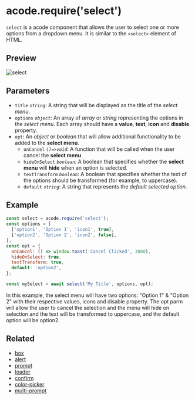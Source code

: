 # acode.require('select')

`select` is a acode component that allows the user to select one or more options from a dropdown menu. It is similar to the `<select>` element of HTML.

## Preview

![select](/select.png)

## Parameters

- `title` _`string`_: A string that will be displayed as the title of the _select menu_.
- `options` _`object`_: An array of _array_ or _string_ representing the options in the _select menu_. Each array should have a **value**, **text**, **icon** and **disable** property.
- `opt`: An _object_ or _boolean_ that will allow additional functionality to be added to the **select menu**.
  - `onCancel` _`()=>void`_: A function that will be called when the user cancel the **select menu**.
  - `hideOnSelect` _`boolean`_: A boolean that specifies whether the **select menu** will **hide** when an option is selected.
  - `textTransform` _`boolean`_: A boolean that specifies whether the text of the options should be transformed (for example, to uppercase).
  - `default` _`string`_: A string that represents the _default selected option_.

## Example

```js
const select = acode.require('select');
const options = [
  ['option1', 'Option 1', 'icon1', true],
  ['option2', 'Option 2', 'icon2', false],
];
const opt = {
  onCancel: () => window.toast('Cancel Clicked', 3000),
  hideOnSelect: true,
  textTransform: true,
  default: 'option2',
};

const mySelect = await select('My Title', options, opt);
```

In this example, the select menu will have two options: "Option 1" & "Option 2" with their respective values, icons and disable property.
The opt parm will allow the user to cancel the selection and the menu will hide on selection and the text will be transformed to uppercase, and the default option will be option2.

## Related

- [box](./box)
- [alert](./alert)
- [prompt](./prompt)
- [loader](./loader)
- [confirm](./confirm)
- [color-picker](./color-picker)
- [multi-prompt](./multi-prompt)
